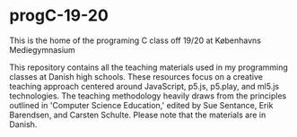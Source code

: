 # progC-19-20
This is the home of the programing C class off 19/20 at Københavns Mediegymnasium

This repository contains all the teaching materials used in my programming classes at Danish high schools. These resources focus on a creative teaching approach centered around JavaScript, p5.js, p5.play, and ml5.js technologies. The teaching methodology heavily draws from the principles outlined in 'Computer Science Education,' edited by Sue Sentance, Erik Barendsen, and Carsten Schulte. Please note that the materials are in Danish.
